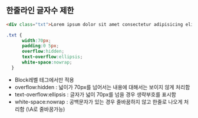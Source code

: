 ## 한줄라인 글자수 제한

```html
<div class="txt">Lorem ipsum dolor sit amet consectetur adipisicing elit. Soluta, ab?</div>
```

```css
.txt {
      width:70px;
      padding:0 5px;
      overflow:hidden;
      text-overflow:ellipsis;
      white-space:nowrap;
  }
```

- Block레벨 테그에서만 적용
- overflow:hidden : 넓이가 70px를 넘어서는 내용에 대해서는 보이지 않게 처리함
- text-overflow:ellipsis : 글자가 넓이 70px를 넘을 경우 생략부호를 표시함
- white-space:nowrap : 공백문자가 있는 경우 줄바꿈하지 않고 한줄로 나오게 처리함 (\A로 줄바꿈가능)